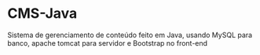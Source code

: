 # CMS-Java
 Sistema de gerenciamento de conteúdo feito em Java, usando MySQL para banco, apache tomcat para servidor e Bootstrap no front-end
